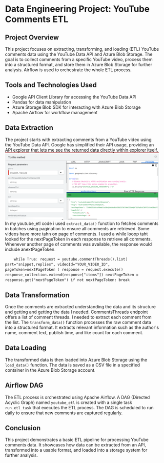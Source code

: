 # Data Engineering Project: YouTube Comments ETL

## Project Overview
This project focuses on extracting, transforming, and loading (ETL) YouTube comments data using the YouTube Data API and Azure Blob Storage. The goal is to collect comments from a specific YouTube video, process them into a structured format, and store them in Azure Blob Storage for further analysis. Airflow is used to orchestrate the whole ETL process.

## Tools and Technologies Used
- Google API Client Library for accessing the YouTube Data API
- Pandas for data manipulation
- Azure Storage Blob SDK for interacting with Azure Blob Storage
- Apache Airflow for workflow management

## Data Extraction
The project starts with extracting comments from a YouTube video using the YouTube Data API. Google has simplified their API usage, providing an API explorer that lets me see the returned data directly within explorer itself.
![api_explore](Files/1google_api_explorer.png)
In my youtube_etl code i used `extract_data()` function  to fetches comments in batches using pagination to ensure all comments are retrieved.
Some videos have more tahn on page of comments. I used a while looop taht looked for the nextPageToken in each response to retrieve all comments. Whenever another page of comments was available, the response would include anextPageToken.

`    while True:
        request = youtube.commentThreads().list(
            part="snippet,replies",
            videoId="YOUR_VIDEO_ID",
            pageToken=nextPageToken
        )
        response = request.execute()
        response_collection.extend(response["items"])
        nextPageToken = response.get("nextPageToken")
        if not nextPageToken:
            break`
            
## Data Transformation
Once the comments are extracted understanding the data and its structure and getting and getting the data I needed. CommentsThreads endpoint offers a list of comment threads. I needed to extract each comment from the list.
The `transform_data()` function processes the raw comment data into a structured format. It extracts relevant information such as the author's name, comment text, publish time, and like count for each comment.

## Data Loading
The transformed data is then loaded into Azure Blob Storage using the `load_data()` function. The data is saved as a CSV file in a specified container in the Azure Blob Storage account.

## Airflow DAG
The ETL process is orchestrated using Apache Airflow. A DAG (Directed Acyclic Graph) named `youtube_etl` is created with a single task `run_etl_task` that executes the ETL process. The DAG is scheduled to run daily to ensure that new comments are captured regularly.

## Conclusion
This project demonstrates a basic ETL pipeline for processing YouTube comments data. It showcases how data can be extracted from an API, transformed into a usable format, and loaded into a storage system for further analysis.

